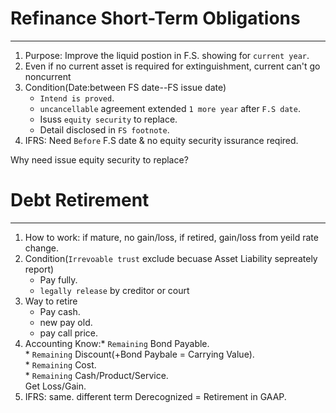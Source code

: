 # Refinance Short-Term Obligations  
----------------
1. Purpose: Improve the liquid postion in F.S. showing for `current year`. 
2. Even if no current asset is required for extinguishment, current can't go noncurrent
3. Condition(Date:between FS date--FS issue date)
     * `Intend is proved`.
     * `uncancellable` agreement extended `1 more year` after `F.S date`.
     * Isuss `equity security` to replace.
     * Detail disclosed in `FS footnote`. 
4. IFRS: Need `Before` F.S date & no equity security issurance reqired.

Why need issue equity security to replace?      

# Debt Retirement
------------------
1. How to work: if mature, no gain/loss, if retired, gain/loss from yeild rate change.  
2. Condition(`Irrevoable trust` exclude becuase Asset Liability sepreately report)
    * Pay fully.  
    * `legally release` by creditor or court
3. Way to retire
    * Pay cash.
    * new pay old.
    * pay call price.
4. Accounting
    Know:* `Remaining` Bond Payable.  
         * `Remaining` Discount(+Bond Paybale = Carrying Value).  
         * `Remaining` Cost.  
         * `Remaining` Cash/Product/Service.  
    Get Loss/Gain.
5. IFRS: same. different term Derecognized = Retirement in GAAP.
